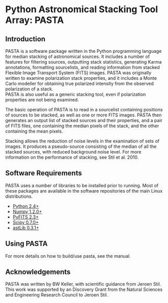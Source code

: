 Python Astronomical Stacking Tool Array: PASTA
==============================================
## Introduction
PASTA is a software package written in the Python programming language for median
stacking of astronomical sources.  It includes a number of features for 
filtering sources, outputting stack statistics, generating Karma annotations, 
formatting sourcelists, and reading information from stacked Flexible Image 
Transport System (FITS) images.  PASTA was originally written to examine 
polarization stack properties, and it includes a Monte Carlo modeller for 
obtaining true polarized intensity from the observed polarization of a stack.  
PASTA is also useful as a generic stacking tool, even if polarization properties
are not being examined.

The basic operation of PASTA is to read in a sourcelist containing positions of 
sources to be stacked, as well as one or more FITS images.  PASTA then generates
an output list of stacked sources and their properties, and a pair of FITS 
files, one containing the median pixels of the stack, and the other containing 
the mean pixels.

Stacking allows the reduction of noise levels in the examination of sets of 
images.  It produces a pseudo-source consisting of the median of all the stacked
sources, with reduced background noise level.  For more information on the 
performance of stacking, see Stil et al. 2010.

## Software Requirements
PASTA uses a number of libraries to be installed prior to running.  Most of these
packages are available in the software repositories of the main Linux 
distributions.

* [Python 2.4+](http://www.python.org)
* [Numpy 1.2.0+](http://numpy.scipy.org)
* [PyFITS 2.3+](http://www.stsci.edu/resources/software\_hardware/pyfits)
* [Scipy 0.7.0+](http://www.scipy.org)
* [astLib 0.3.1+](http://astlib.sourceforge.net)

## Using PASTA
For more details on how to build/use pasta, see the manual.

## Acknowledgements
PASTA was written by BW Keller, with scientific guidance from Jeroen Stil.  This
work was supported by an Discovery Grant from the Natural Sciences and
Engineering Research Council to Jeroen Stil.
